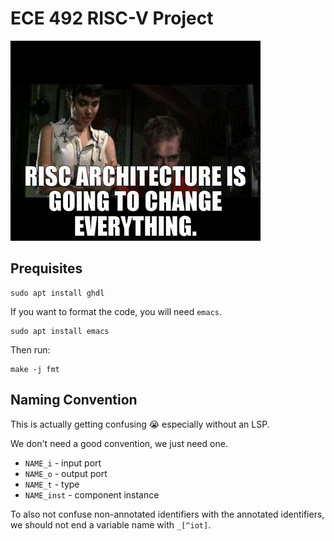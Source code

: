 # ECE 492 RISC-V Project

![](https://raw.githubusercontent.com/cbebe/dotfiles/master/risc.gif)

## Prequisites

```
sudo apt install ghdl
```

If you want to format the code, you will need `emacs`.

```
sudo apt install emacs
```

Then run:

```
make -j fmt
```

## Naming Convention

This is actually getting confusing 😭 especially without an LSP.

We don't need a good convention, we just need one.

- `NAME_i` - input port
- `NAME_o` - output port
- `NAME_t` - type
- `NAME_inst` - component instance

To also not confuse non-annotated identifiers with the annotated identifiers, we
should not end a variable name with `_[^iot]`.
